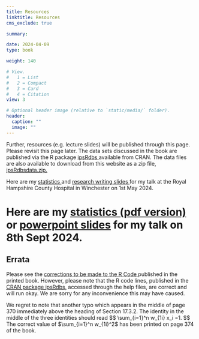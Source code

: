 ```yaml
---
title: Resources
linktitle: Resources
cms_exclude: true

summary: 

date: 2024-04-09
type: book

weight: 140

# View.
#   1 = List
#   2 = Compact
#   3 = Card
#   4 = Citation
view: 3

# Optional header image (relative to `static/media/` folder).
header:
  caption: ""
  image: ""
---
```

Further, resources (e.g. lecture slides) will be published through this page.  Please revisit this page later. The data sets discussed in the book are published via the R package 
<a href="https://cran.r-project.org/web/packages/ipsRdbs/index.html"> ipsRdbs </a> available from CRAN. The data files are also available to download from this website as a zip file, 
<a href="/ipsRdbsdata.zip"> ipsRdbsdata.zip. </a>
<p> 
Here are my <a href="statistics_talk.pdf"> statistics </a> and <a href ="research_writing_anatomy.pdf"> research writing slides </a> for my talk at the Royal Hampshire County  Hospital in Winchester on 1st May 2024.   
<p>
<p> 

Here are my <a href="sks_tester_lecture.pdf"> statistics (pdf version)  </a> or   <a href ="sks_tester_lecture.pptx"> powerpoint slides</a> for my talk on 8th Sept 2024.   
=======
<p>

<h2> Errata </h2> 

Please see the <a href="https://link.springer.com/chapter/10.1007/978-3-031-37865-2_21?_gl=1*1mu0r25*_up*MQ..&gclid=Cj0KCQjw2a6wBhCVARIsABPeH1vT1jB8a8B-8flWTBxuryQYtkto1SFKqS2SNTzhL8FutIK7z72FYx4aAsTpEALw_wcB"> 
corrections to be made to the R Code </a> published in the printed book. However, please note that 
the  R code lines, published in the <a href="https://cran.r-project.org/web/packages/ipsRdbs/index.html"> 
CRAN package ipsRdbs,</a> accessed through the help files, are correct 
and will run okay. We are sorry for any inconvenience this may have caused. 
<p> 
We regret to note that another typo which appears in the middle of page 370 immediately above the heading of 
Section 17.3.2. The identity in the middle of the three identities should read
$$
\sum_{i=1}^n w_{1i} x_i =1.
$$
The correct value of $\sum_{i=1}^n w_{1i}^2$ has been printed on page 374 of the book. 


